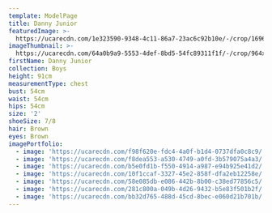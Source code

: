 ```yaml
---
template: ModelPage
title: Danny Junior
featuredImage: >-
  https://ucarecdn.com/1e323590-9348-4c11-86a7-23ac6c92b10e/-/crop/1696x1333/0,1038/-/preview/
imageThumbnail: >-
  https://ucarecdn.com/64a0b9a9-5553-4def-8bd5-54fc89311f1f/-/crop/964x1240/429,288/-/preview/
firstName: Danny Junior
collection: Boys
height: 91cm
measurementType: chest
bust: 54cm
waist: 54cm
hips: 54cm
size: '2'
shoeSize: 7/8
hair: Brown
eyes: Brown
imagePortfolio:
  - image: 'https://ucarecdn.com/f98f620e-fdc4-4a0f-b1d4-0737dfa0c8c9/'
  - image: 'https://ucarecdn.com/f8dea553-a530-4749-a0fd-3b579075a4a3/'
  - image: 'https://ucarecdn.com/b5e0fd1b-f550-4914-a987-e94b925e41d2/'
  - image: 'https://ucarecdn.com/10f1ccaf-3327-45e2-858f-dfa2eb12258e/'
  - image: 'https://ucarecdn.com/58e085db-e086-442b-8b00-c38ed77856c5/'
  - image: 'https://ucarecdn.com/281c800a-049b-4d26-9432-b5e83f501b2f/'
  - image: 'https://ucarecdn.com/bb32d765-488d-45cd-8bec-e060d21b701b/'
---
```


